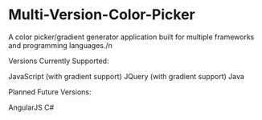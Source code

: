 # Multi-Version-Color-Picker
A color picker/gradient generator application built for multiple frameworks and programming languages./n

Versions Currently Supported:

JavaScript (with gradient support)
JQuery (with gradient support)
Java

Planned Future Versions:

AngularJS
C#
